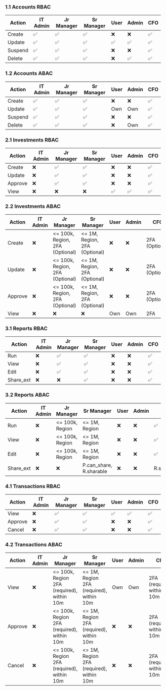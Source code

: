 ### 1.1 Accounts RBAC

| Action  | IT Admin | Jr Manager | Sr Manager | User      | Admin | CFO  |
|---------|----------|------------|------------|-----------|-------|------|
| Create  | ✅        | ✅          | ✅          | ❌        | ❌    | ✅    |
| Update  | ✅        | ✅          | ✅          | ✅    | ✅    | ✅    |
| Suspend | ✅        | ✅          | ✅          | ❌        | ❌    | ✅    |
| Delete  | ✅        | ✅          | ✅          | ❌        | ✅    | ✅    |


### 1.2 Accounts ABAC

| Action  | IT Admin | Jr Manager | Sr Manager | User      | Admin | CFO  |
|---------|----------|------------|------------|-----------|-------|------|
| Create  | ✅        | ✅          | ✅          | ❌        | ❌    | ✅    |
| Update  | ✅        | ✅          | ✅          | Own    | Own    | ✅    |
| Suspend | ✅        | ✅          | ✅          | ❌        | ❌    | ✅    |
| Delete  | ✅        | ✅          | ✅          | ❌        | Own    | ✅    |

### 2.1 Investments RBAC

| Action  | IT Admin | Jr Manager | Sr Manager | User      | Admin | CFO  |
|---------|----------|------------|------------|-----------|-------|------|
| Create  | ❌        | ✅          | ✅          | ❌        | ❌    | ✅    |
| Update  | ❌        | ✅          | ✅          | ❌    | ❌    | ✅    |
| Approve | ❌        | ✅          | ✅          | ❌        | ❌    | ✅    |
| View | ❌        | ❌          | ❌          | ✅        | ✅    | ✅    |

### 2.2 Investments ABAC

| Action  | IT Admin | Jr Manager | Sr Manager | User      | Admin | CFO  |
|---------|----------|------------|------------|-----------|-------|------|
| Create  | ❌        | <= 100k, Region, 2FA (Optional)          | <= 1M, Region, 2FA (Optional)          | ❌        | ❌    | 2FA (Optional)    |
| Update  | ❌        | <= 100k, Region, 2FA (Optional)          | <= 1M, Region, 2FA (Optional)          | ❌    | ❌    | 2FA (Optional)    |
| Approve | ❌        | <= 100k, Region, 2FA (Optional)          | <= 1M, Region, 2FA (Optional)          | ❌        | ❌    | 2FA (Optional)    |
| View | ❌        | ❌          | ❌          | Own        | Own    | 2FA    |

### 3.1 Reports RBAC

| Action  | IT Admin | Jr Manager | Sr Manager | User      | Admin | CFO  |
|---------|----------|------------|------------|-----------|-------|------|
| Run  | ❌        | ✅          | ✅          | ❌        | ❌    | ✅    |
| View  | ❌        | ✅          | ✅          | ❌    | ❌    | ✅    |
| Edit | ❌        | ✅          | ✅          | ❌        | ❌    | ✅    |
| Share_ext | ❌        | ❌          | ✅          | ❌        | ❌    | ✅    |

### 3.2 Reports ABAC

| Action  | IT Admin | Jr Manager | Sr Manager | User      | Admin | CFO  |
|---------|----------|------------|------------|-----------|-------|------|
| Run  | ❌        | <= 100k, Region    | <= 1M, Region          | ❌        | ❌    | ✅    |
| View  | ❌        | <= 100k, Region    | <= 1M, Region          | ❌    | ❌    | ✅    |
| Edit | ❌        | <= 100k, Region    | <= 1M, Region          | ❌        | ❌    | ✅    |
| Share_ext | ❌        | ❌          | P.can_share, R.sharable          | ❌        | ❌    | R.sharable    |

### 4.1 Transactions RBAC

| Action  | IT Admin | Jr Manager | Sr Manager | User      | Admin | CFO  |
|---------|----------|------------|------------|-----------|-------|------|
| View  | ❌        | ✅          | ✅          | ✅        | ✅    | ✅    |
| Approve  | ❌        | ✅          | ✅          | ❌    | ❌    | ✅    |
| Cancel | ❌        | ✅          | ✅          | ❌        | ❌    | ✅    |

### 4.2 Transactions ABAC

| Action  | IT Admin | Jr Manager | Sr Manager | User      | Admin | CFO  |
|---------|----------|------------|------------|-----------|-------|------|
| View  | ❌        | <= 100k, Region <br> 2FA (required), within 10m          | <= 1M, Region <br> 2FA (required), within 10m          | Own        | Own    | 2FA (required), within 10m    |
| Approve  | ❌        | <= 100k, Region <br> 2FA (required), within 10m          | <= 1M, Region <br> 2FA (required), within 10m           | ❌    | ❌    | 2FA (required), within 10m    |
| Cancel | ❌        | <= 100k, Region <br> 2FA (required), within 10m          | <= 1M, Region <br> 2FA (required), within 10m          | ❌        | ❌    | 2FA (required), within 10m    |
